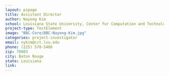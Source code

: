 ```yaml
---
layout: pipage
title: Assistant Director
author: Nayong Kim
school: Louisiana State University, Center for Computation and Technology
project-type: TestElement
image: "BBC-Core/BBC-Nayong-Kim.jpg"
categories: project-investigator
email: nykim@cct.lsu.edu
phone: (225) 578-5486
zip: 70803
city: Baton Rouge
state: Louisiana
link: 
---
```

